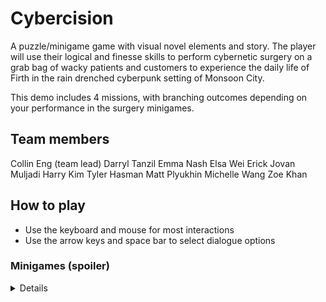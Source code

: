 # Cybercision
A puzzle/minigame game with visual novel elements and story. The player will use their logical and finesse skills to perform cybernetic surgery on a grab bag of wacky patients and customers to experience the daily life of Firth in the rain drenched cyberpunk setting of Monsoon City.

This demo includes 4 missions, with branching outcomes depending on your performance in the surgery minigames.

## Team members
Collin Eng (team lead)
Darryl Tanzil
Emma Nash
Elsa Wei
Erick Jovan Muljadi
Harry Kim
Tyler Hasman
Matt Plyukhin
Michelle Wang
Zoe Khan

## How to play
- Use the keyboard and mouse for most interactions
- Use the arrow keys and space bar to select dialogue options

### Minigames (spoiler)
<details>

- When debugging a chip, click to shoot the spiders before time runs out! Your shots recharge over time.

- When charging a battery, trace your mouse over the electric circuit

- When wiring a hand, drag the correct wire to the glowing slot on the wiggling finger. Click rapidly to extinguish any fires so your charge does not run out!

- When restarting a heart, watch the cursor as it passes over the two icons. Press left click to activate one icon, and right click to activate the other. Continue pumping the art until time runs out and it is stable!
</details>
